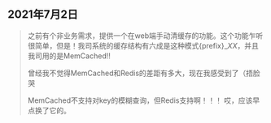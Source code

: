 ## 2021年7月2日
> 之前有个非业务需求，提供一个在web端手动清缓存的功能。这个功能乍听很简单，但是！我司系统的缓存结构有六成是这种模式{prefix}__XX_，并且我司用的是MemCached!!
> 
> 曾经我不觉得MemCached和Redis的差距有多大，现在我感受到了（捂脸哭
> 
> MemCached不支持对key的模糊查询，但Redis支持啊！！！
> 哎，应该早点换了它的。


